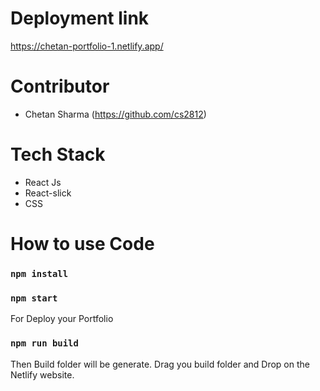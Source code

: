# Deployment link

https://chetan-portfolio-1.netlify.app/

# Contributor

* Chetan Sharma (https://github.com/cs2812)

# Tech Stack
* React Js
* React-slick
* CSS

# How to use Code

### `npm install`
### `npm start`

For Deploy your Portfolio
### `npm run build`

Then Build folder will be generate. 
Drag you build folder and Drop on the Netlify website.

